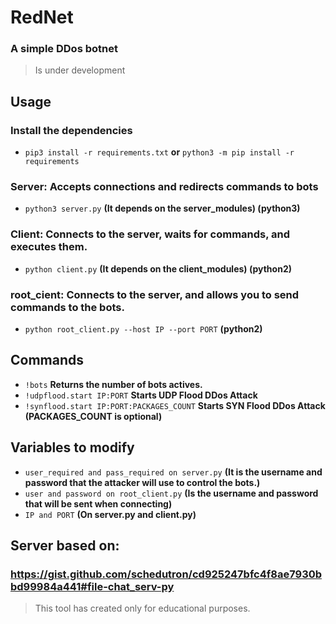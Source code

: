 # **RedNet**

### A simple DDos botnet
> Is under development

## Usage

### Install the dependencies
- ``` pip3 install -r requirements.txt ``` **or** ``` python3 -m pip install -r requirements ```

### Server: Accepts connections and redirects commands to bots
- ``` python3 server.py ``` **(It depends on the server_modules) (python3)**

### Client: Connects to the server, waits for commands, and executes them.
- ``` python client.py ``` **(It depends on the client_modules) (python2)**

### root_cient: Connects to the server, and allows you to send commands to the bots.
- ``` python root_client.py --host IP --port PORT ``` **(python2)**

## Commands
- ``` !bots ``` **Returns the number of bots actives.**
- ``` !udpflood.start IP:PORT ``` **Starts UDP Flood DDos Attack**
- ``` !synflood.start IP:PORT:PACKAGES_COUNT ``` **Starts SYN Flood DDos Attack (PACKAGES_COUNT is optional)**

## Variables to modify
- ``` user_required and pass_required on server.py ``` **(It is the username and password that the attacker will use to control the bots.)**
- ``` user and password on root_client.py ``` **(Is the username and password that will be sent when connecting)**
- ``` IP and PORT ``` **(On server.py and client.py)**

## Server based on: 
### https://gist.github.com/schedutron/cd925247bfc4f8ae7930bbd99984a441#file-chat_serv-py

> This tool has created only for educational purposes.
